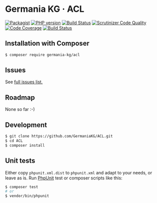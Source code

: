 # Germania KG · ACL


[![Packagist](https://img.shields.io/packagist/v/germania-kg/acl.svg?style=flat)](https://packagist.org/packages/germania-kg/acl)
[![PHP version](https://img.shields.io/packagist/php-v/germania-kg/acl.svg)](https://packagist.org/packages/germania-kg/acl)
[![Build Status](https://img.shields.io/travis/GermaniaKG/ACL.svg?label=Travis%20CI)](https://travis-ci.org/GermaniaKG/ACL)
[![Scrutinizer Code Quality](https://scrutinizer-ci.com/g/GermaniaKG/ACL/badges/quality-score.png?b=master)](https://scrutinizer-ci.com/g/GermaniaKG/ACL/?branch=master)
[![Code Coverage](https://scrutinizer-ci.com/g/GermaniaKG/ACL/badges/coverage.png?b=master)](https://scrutinizer-ci.com/g/GermaniaKG/ACL/?branch=master)
[![Build Status](https://scrutinizer-ci.com/g/GermaniaKG/ACL/badges/build.png?b=master)](https://scrutinizer-ci.com/g/GermaniaKG/ACL/build-status/master)


## Installation with Composer

```bash
$ composer require germania-kg/acl
```


## Issues

See [full issues list.][i0]

[i0]: https://github.com/GermaniaKG/ACL/issues

## Roadmap
None so far :-)

## Development

```bash
$ git clone https://github.com/GermaniaKG/ACL.git
$ cd ACL
$ composer install
```

## Unit tests

Either copy `phpunit.xml.dist` to `phpunit.xml` and adapt to your needs, or leave as is. Run [PhpUnit](https://phpunit.de/) test or composer scripts like this:

```bash
$ composer test
# or
$ vendor/bin/phpunit
```

